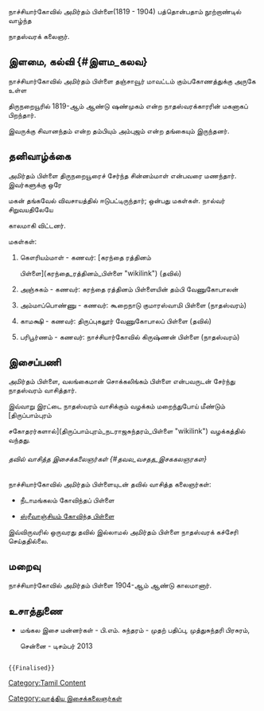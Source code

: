 நாச்சியார்கோவில் அமிர்தம் பிள்ளை(1819 - 1904) பத்தொன்பதாம் நூற்றாண்டில் வாழ்ந்த
நாதஸ்வரக் கலைஞர்.

## இளமை, கல்வி {#இளம_கலவ}

நாச்சியார்கோவில் அமிர்தம் பிள்ளை தஞ்சாவூர் மாவட்டம் கும்பகோணத்துக்கு அருகே உள்ள
திருநறையூரில் 1819-ஆம் ஆண்டு ஷண்முகம் என்ற நாதஸ்வரக்காரரின் மகனாகப் பிறந்தார்.
இவருக்கு சிவானந்தம் என்ற தம்பியும் அம்புஜம் என்ற தங்கையும் இருந்தனர்.

## தனிவாழ்க்கை

அமிர்தம் பிள்ளை திருநறையூரைச் சேர்ந்த சின்னம்மாள் என்பவரை மணந்தார். இவர்களுக்கு ஒரே
மகன் தங்கவேல் விவசாயத்தில் ஈடுபட்டிருந்தார்; ஒன்பது மகள்கள். நால்வர் சிறுவயதிலேயே
காலமாகி விட்டனர்.

மகள்கள்:

1.  கௌரியம்மாள் - கணவர்: [கரந்தை ரத்தினம்
    பிள்ளை](கரந்தை_ரத்தினம்_பிள்ளை "wikilink") (தவில்)
2.  அஞ்சுகம் - கணவர்: கரந்தை ரத்தினம் பிள்ளையின் தம்பி வேணுகோபாலன்
3.  அம்மாப்பொண்ணு - கணவர்: கூறைநாடு குமாரஸ்வாமி பிள்ளை (நாதஸ்வரம்)
4.  காமக்ஷி - கணவர்: திருப்புகலூர் வேணுகோபாலப் பிள்ளை (தவில்)
5.  பரிபூர்ணம் - கணவர்: நாச்சியார்கோவில் கிருஷ்ணன் பிள்ளை (நாதஸ்வரம்)

## இசைப்பணி

அமிர்தம் பிள்ளை, வலங்கைமான் சொக்கலிங்கம் பிள்ளை என்பவருடன் சேர்ந்து நாதஸ்வரம் வாசித்தார்.
இவ்வாறு இரட்டை நாதஸ்வரம் வாசிக்கும் வழக்கம் மறைந்துபோய் மீண்டும் [திருப்பாம்புரம்
சகோதரர்களால்](திருப்பாம்புரம்_நடராஜசுந்தரம்_பிள்ளை "wikilink") வழக்கத்தில் வந்தது.

###### தவில் வாசித்த இசைக்கலைஞர்கள் {#தவல_வசதத_இசககலஞரகள}

நாச்சியார்கோவில் அமிர்தம் பிள்ளையுடன் தவில் வாசித்த கலைஞர்கள்:

-   நீடாமங்கலம் கோவிந்தப் பிள்ளை
-   [ஸ்ரீவாஞ்சியம் கோவிந்த பிள்ளை](ஸ்ரீவாஞ்சியம்_கோவிந்த_பிள்ளை "wikilink")

இவ்விருவரில் ஒருவரது தவில் இல்லாமல் அமிர்தம் பிள்ளை நாதஸ்வரக் கச்சேரி செய்ததில்லை.

## மறைவு

நாச்சியார்கோவில் அமிர்தம் பிள்ளை 1904-ஆம் ஆண்டு காலமானார்.

## உசாத்துணை

-   மங்கல இசை மன்னர்கள் - பி.எம். சுந்தரம் - முதற் பதிப்பு, முத்துசுந்தரி பிரசுரம்,
    சென்னை - டிசம்பர் 2013

```{=mediawiki}
{{Finalised}}
```
[Category:Tamil Content](Category:Tamil_Content "wikilink")
[Category:வாத்திய இசைக்கலைஞர்கள்](Category:வாத்திய_இசைக்கலைஞர்கள் "wikilink")
